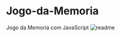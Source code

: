 # Jogo-da-Memoria
Jogo da Memoria com JavaScript
![readme](https://user-images.githubusercontent.com/128987696/235704857-e958d057-d6f4-4c80-81fe-885ca201bcb9.png)
